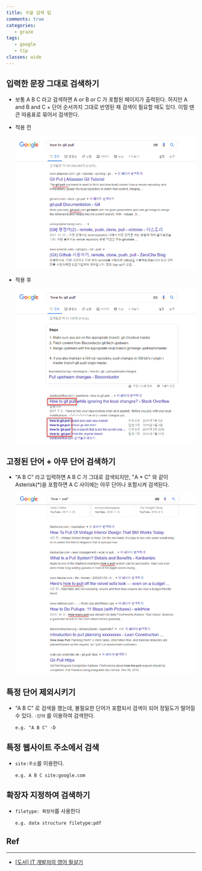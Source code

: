 ```yaml
---
title: 구글 검색 팁
comments: true
categories:
   - graze
tags:
   - google
   - tip
classes: wide
---
```


## 입력한 문장 그대로 검색하기

- 보통 A B C 라고 검색하면 A or B or C 가 포함된 페이지가 출력된다. 하지만 A and B and C + 단어 순서까지 그대로 반영된 채 검색이 필요할 때도 있다. 이럴 땐 큰 따옴표로 묶어서 검색한다.

- 적용 전

  ![tip-1](images/google-tip-1.jpg)

- 적용 후

  ![tip-2](images/google-tip-2.jpg)

## 고정된 단어 + 아무 단어 검색하기 

- "A B C" 라고 입력하면 A B C 가 그대로 검색되지만, "A * C" 와 같이 Asterisk(*)을 포함하면 A C 사이에는 아무 단어나 포함시켜 검색된다.

  ![tip-3](images/google-tip-3.jpg)

## 특정 단어 제외시키기

- "A B C" 로 검색을 했는데, 불필요한 단어가 포함되서 검색이 되어 정밀도가 떨어질 수 있다. `-단어` 를 이용하여 검색한다. 

  ```
  e.g. "A B C" -D
  ```

## 특정 웹사이트 주소에서 검색

- `site:주소`를 이용한다.

  ```
  e.g. A B C site:google.com
  ```

## 확장자 지정하여 검색하기

- `filetype: 확장자`를 사용한다

  ```
  e.g. data structure filetype:pdf
  ```

## Ref

---

- [[도서] IT 개발자의 영어 필살기](http://www.kyobobook.co.kr/product/detailViewKor.laf?ejkGb=KOR&mallGb=KOR&barcode=9791189909093&orderClick=LAG&Kc=)





### 

